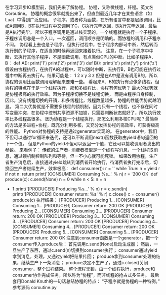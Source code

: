 在学习异步IO模型前，我们先来了解协程。 协程，又称微线程，纤程。英文名Coroutine。
协程的概念很早就提出来了，但直到最近几年才在某些语言（如Lua）中得到广泛应用。
子程序，或者称为函数，在所有语言中都是层级调用，比如A调用B，B在执行过程中又调用了C，C执行完毕返回，B执行完毕返回，最后是A执行完毕。
所以子程序调用是通过栈实现的，一个线程就是执行一个子程序。 子程序调用总是一个入口，一次返回，调用顺序是明确的。而协程的调用和子程序不同。
协程看上去也是子程序，但执行过程中，在子程序内部可中断，然后转而执行别的子程序，在适当的时候再返回来接着执行。
注意，在一个子程序中中断，去执行其他子程序，不是函数调用，有点类似CPU的中断。比如子程序A、B： def A(): print('1')
print('2') print('3') def B(): print('x') print('y') print('z')
假设由协程执行，在执行A的过程中，可以随时中断，去执行B，B也可能在执行过程中中断再去执行A，结果可能是： 1 2 x y 3 z
但是在A中是没有调用B的，所以协程的调用比函数调用理解起来要难一些。
看起来A、B的执行有点像多线程，但协程的特点在于是一个线程执行，那和多线程比，协程有何优势？ 最大的优势就是协程极高的执行效率。因为子程序切换不是线程切换，
而是由程序自身控制，因此，没有线程切换的开销，和多线程比，线程数量越多，协程的性能优势就越明显。
第二大优势就是不需要多线程的锁机制，因为只有一个线程，也不存在同时写变量冲突，在协程中控制共享资源不加锁，只需要判断状态就好了，所以执行效率比多线程高很多。
因为协程是一个线程执行，那怎么利用多核CPU呢？最简单的方法是多进程+协程，既充分利用多核，又充分发挥协程的高效率，可获得极高的性能。
Python对协程的支持是通过generator实现的。
在generator中，我们不但可以通过for循环来迭代，还可以不断调用next()函数获取由yield语句返回的下一个值。
但是Python的yield不但可以返回一个值，它还可以接收调用者发出的参数。 来看例子： 传统的生产者-
消费者模型是一个线程写消息，一个线程取消息，通过锁机制控制队列和等待，但一不小心就可能死锁。
如果改用协程，生产者生产消息后，直接通过yield跳转到消费者开始执行，待消费者执行完毕后，切换回生产者继续生产，效率极高： def consumer():
r = '' while True: n = yield r if not n: return print('[CONSUMER] Consuming
%s...' % n) r = '200 OK' def produce(c): c.send(None) n = 0 while n < 5: n = n
+ 1 print('[PRODUCER] Producing %s...' % n) r = c.send(n) print('[PRODUCER]
Consumer return: %s' % r) c.close() c = consumer() produce(c) 执行结果： [PRODUCER]
Producing 1... [CONSUMER] Consuming 1... [PRODUCER] Consumer return: 200 OK
[PRODUCER] Producing 2... [CONSUMER] Consuming 2... [PRODUCER] Consumer
return: 200 OK [PRODUCER] Producing 3... [CONSUMER] Consuming 3... [PRODUCER]
Consumer return: 200 OK [PRODUCER] Producing 4... [CONSUMER] Consuming 4...
[PRODUCER] Consumer return: 200 OK [PRODUCER] Producing 5... [CONSUMER]
Consuming 5... [PRODUCER] Consumer return: 200 OK
注意到consumer函数是一个generator，把一个consumer传入produce后： 首先调用c.send(None)启动生成器；
然后，一旦生产了东西，通过c.send(n)切换到consumer执行； consumer通过yield拿到消息，处理，又通过yield把结果传回；
produce拿到consumer处理的结果，继续生产下一条消息； produce决定不生产了，通过c.close()关闭consumer，整个过程结束。
整个流程无锁，由一个线程执行，produce和consumer协作完成任务，所以称为“协程”，而非线程的抢占式多任务。 最后套用Donald
Knuth的一句话总结协程的特点： “子程序就是协程的一种特例。” 参考源码 coroutine.py

